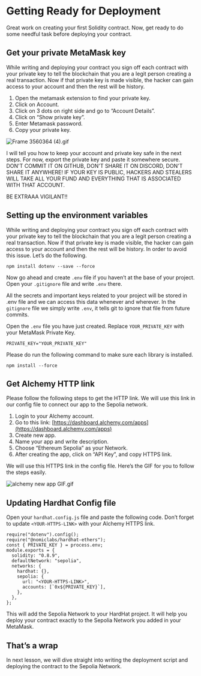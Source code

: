 ﻿# Getting Ready for Deployment

Great work on creating your first Solidity contract. Now, get ready to do some needful task before deploying your contract.

## Get your private MetaMask key

While writing and deploying your contract you sign off each contract with your private key to tell the blockchain that you are a legit person creating a real transaction. Now if that private key is made visible, the hacker can gain access to your account and then the rest will be history.

1. Open the metamask extension to find your private key.
2. Click on Account.
3. Click on 3 dots on right side and go to “Account Details”.
4. Click on “Show private key”.
5. Enter Metamask password.
6. Copy your private key.

![Frame 3560364 (4).gif](<https://github.com/0xmetaschool/Learning-Projects/blob/main/assests_for_all/assets%20for%20Writing%20your%20first%20Hello%20World%20contract%20in%20Solidity/Getting%20Ready%20for%20Deployment/Frame_3560364_(4).gif?raw=true>)

I will tell you how to keep your account and private key safe in the next steps. For now, export the private key and paste it somewhere secure. DON'T COMMIT IT ON GITHUB, DON'T SHARE IT ON DISCORD, DON'T SHARE IT ANYWHERE! IF YOUR KEY IS PUBLIC, HACKERS AND STEALERS WILL TAKE ALL YOUR FUND AND EVERYTHING THAT IS ASSOCIATED WITH THAT ACCOUNT.

BE EXTRAAA VIGILANT!!

## Setting up the environment variables

While writing and deploying your contract you sign off each contract with your private key to tell the blockchain that you are a legit person creating a real transaction. Now if that private key is made visible, the hacker can gain access to your account and then the rest will be history. In order to avoid this issue. Let’s do the following.

```
npm install dotenv --save --force
```

Now go ahead and create `.env` file if you haven’t at the base of your project. Open your `.gitignore` file and write `.env` there.

All the secrets and important keys related to your project will be stored in .env file and we can access this data whenever and wherever. In the `gitignore` file we simply write `.env`, it tells git to ignore that file from future commits.

Open the `.env` file you have just created. Replace `YOUR_PRIVATE_KEY` with your MetaMask Private Key.

```
PRIVATE_KEY="YOUR_PRIVATE_KEY"
```

Please do run the following command to make sure each library is installed.

```
npm install --force
```

## Get Alchemy HTTP link

Please follow the following steps to get the HTTP link. We will use this link in our config file to connect our app to the Sepolia network.

1. Login to your Alchemy account.
2. Go to this link: [https://dashboard.alchemy.com/apps](https://dashboard.alchemy.com/apps)
3. Create new app.
4. Name your app and write description.
5. Choose “Ethereum Sepolia” as your Network.
6. After creating the app, click on “API Key”, and copy HTTPS link.

We will use this HTTPS link in the config file. Here’s the GIF for you to follow the steps easily.

![alchemy new app GIF.gif](https://github.com/0xmetaschool/Learning-Projects/blob/main/assests_for_all/assets%20for%20Writing%20your%20first%20Hello%20World%20contract%20in%20Solidity/Getting%20Ready%20for%20Deployment/alchemy%20new%20app%20GIF.gif?raw=true)

## **Updating Hardhat Config file**

Open your `hardhat.config.js` file and paste the following code. Don’t forget to update `<YOUR-HTTPS-LINK>` with your Alchemy HTTPS link.

```
require("dotenv").config();
require("@nomiclabs/hardhat-ethers");
const { PRIVATE_KEY } = process.env;
module.exports = {
  solidity: "0.8.9",
  defaultNetwork: "sepolia",
  networks: {
    hardhat: {},
    sepolia: {
      url: "<YOUR-HTTPS-LINK>",
      accounts: [`0x${PRIVATE_KEY}`],
    },
  },
};
```

This will add the Sepolia Network to your HardHat project. It will help you deploy your contract exactly to the Sepolia Network you added in your MetaMask.

## That’s a wrap

In next lesson, we will dive straight into writing the deployment script and deploying the contract to the Sepolia Network.
